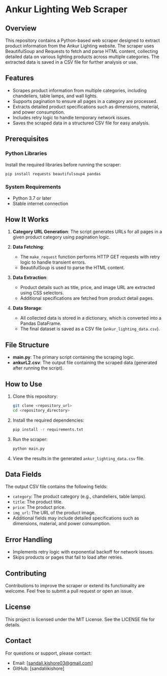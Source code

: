 # Ankur Lighting Web Scraper

## Overview
This repository contains a Python-based web scraper designed to extract product information from the Ankur Lighting website. The scraper uses BeautifulSoup and Requests to fetch and parse HTML content, collecting detailed data on various lighting products across multiple categories. The extracted data is saved in a CSV file for further analysis or use.

## Features
- Scrapes product information from multiple categories, including chandeliers, table lamps, and wall lights.
- Supports pagination to ensure all pages in a category are processed.
- Extracts detailed product specifications such as dimensions, material, and power consumption.
- Includes retry logic to handle temporary network issues.
- Saves the scraped data in a structured CSV file for easy analysis.

## Prerequisites

### Python Libraries
Install the required libraries before running the scraper:

```bash
pip install requests beautifulsoup4 pandas
```

### System Requirements
- Python 3.7 or later
- Stable internet connection

## How It Works

1. **Category URL Generation**:
   The script generates URLs for all pages in a given product category using pagination logic.

2. **Data Fetching**:
   - The `make_request` function performs HTTP GET requests with retry logic to handle transient errors.
   - BeautifulSoup is used to parse the HTML content.

3. **Data Extraction**:
   - Product details such as title, price, and image URL are extracted using CSS selectors.
   - Additional specifications are fetched from product detail pages.

4. **Data Storage**:
   - All collected data is stored in a dictionary, which is converted into a Pandas DataFrame.
   - The final dataset is saved as a CSV file (`ankur_lighting_data.csv`).

## File Structure

- **main.py**: The primary script containing the scraping logic.
- **ankurL2.csv**: The output file containing the scraped data (generated after running the script).

## How to Use

1. Clone this repository:

   ```bash
   git clone <repository_url>
   cd <repository_directory>
   ```

2. Install the required dependencies:

   ```bash
   pip install -r requirements.txt
   ```

3. Run the scraper:

   ```bash
   python main.py
   ```

4. View the results in the generated `ankur_lighting_data.csv` file.

## Data Fields

The output CSV file contains the following fields:

- `category`: The product category (e.g., chandeliers, table lamps).
- `title`: The product title.
- `price`: The product price.
- `img_url`: The URL of the product image.
- Additional fields may include detailed specifications such as dimensions, material, and power consumption.

## Error Handling
- Implements retry logic with exponential backoff for network issues.
- Skips products or pages that fail to load after retries.

## Contributing
Contributions to improve the scraper or extend its functionality are welcome. Feel free to submit a pull request or open an issue.

## License
This project is licensed under the MIT License. See the LICENSE file for details.

## Contact
For questions or support, please contact:
- Email: [sandali.kishore03@gmail.com]
- GitHub: [sandaliikishore]

